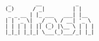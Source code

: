 <pre>
  _        __           _     
 (_)      / _|         | |    
  _ _ __ | |_ ___   ___| |__  
 | | '_ \|  _/ _ \ / __| '_ \ 
 | | | | | || (_) |\__ \ | | |
 |_|_| |_|_| \___(_)___/_| |_|
 
 </pre>
